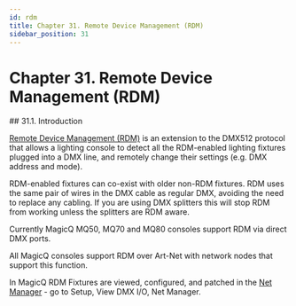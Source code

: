 ```yaml
---
id: rdm
title: Chapter 31. Remote Device Management (RDM)
sidebar_position: 31
---
```


# Chapter 31. Remote Device Management (RDM)
<div class="section">
    ## 31.1. Introduction
    <p>
        <a class="ulink" href="http://www.rdmprotocol.org/" target="_top">Remote Device Management (RDM)</a>
        is an extension to the DMX512 protocol that allows a lighting console to detect all the RDM-enabled lighting fixtures plugged into a
        DMX line, and remotely change their settings (e.g. DMX address and mode).
    </p>
    <p>
        RDM-enabled fixtures can co-exist with older non-RDM fixtures. RDM uses the same pair of wires in the DMX cable as regular DMX,
        avoiding the need to replace any cabling. If you are using DMX splitters this will stop RDM from working unless the splitters are
        RDM aware.
    </p>
    <p>Currently MagicQ MQ50, MQ70 and MQ80 consoles support RDM via direct DMX ports.</p>
    <p>All MagicQ consoles support RDM over Art-Net with network nodes that support this function.</p>
    <p>
        In MagicQ RDM Fixtures are viewed, configured, and patched in the
        <a class="link" href="network-manager.html" title="Chapter 30. Network Manager (SnakeSys)">Net Manager</a>
        - go to Setup, View DMX I/O, Net Manager.
    </p>
</div>
